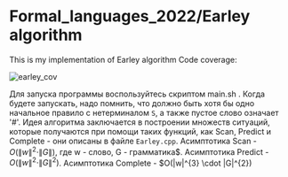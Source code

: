 # Formal_languages_2022/Earley algorithm
This is my implementation of Earley algorithm
Code coverage:

![earley_cov](https://user-images.githubusercontent.com/79002842/206210396-69f49b07-35ff-4b76-a1bf-49431bf73f0d.jpg)

Для запуска программы воспользуйтесь скриптом main.sh . Когда будете запускать, надо помнить, что должно быть хотя бы одно начальное правило с нетерминалом `S`, а также пустое слово означает '#'. Идея алгоритма заключается в построении множеств ситуаций, которые получаются при помощи таких функций, как Scan, Predict и Complete - они описаны в файле `Earley.cpp`. Асимптотика Scan - $O(\|w\|^{2} \cdot \|G\|)$, где w - слово, G - грамматика$. Асимптотика Predict - $O(\|w\|^{2} \cdot \|G\|^{2})$. Асимптотика Complete - $O(\|w\|^{3} \cdot \|G\|^{2})
